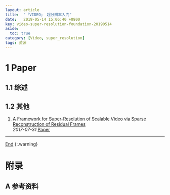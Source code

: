 ```yaml
---
layout: article
title:  "「VIDEO」 超分辨率入门"
date:   2019-05-14 15:06:40 +0800
key: video-super-resolution-foundation-20190514
aside:
  toc: true
category: [Video, super_resolution]
tags: 资源
---
```


<!--more-->

# 1 Paper  
## 1.1 综述  

## 1.2 其他
1. [A Framework for Super-Resolution of Scalable Video via Sparse Reconstruction of Residual Frames](http://cn.arxiv.org/abs/1707.09926)   
*2017-07-31* [Paper](https://arxiv.org/abs/1707.09926)   

-------------------  
 [End]()
{:.warning}  


# 附录
## A 参考资料
